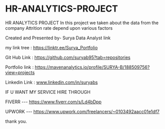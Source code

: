 # HR-ANALYTICS-PROJECT
HR ANALYTICS  PROJECT  In this project we taken about the data from the company Attrition rate depend upon various factors


Created and Presented by-
	Surya Data Analyst link


my link tree : https://linktr.ee/Surya_Portfolio

Git Hub Link : https://github.com/suryab95?tab=repositories


Portfolio link : https://mavenanalytics.io/profile/SURYA-B/188509756?view=projects


Linkedin Link : www.linkedin.com/in/suryabs


IF U WANT MY SERVICE HIRE THROUGH 

FIVERR ---  https://www.fiverr.com/s/Ld4bDpp

UPWORK --- https://www.upwork.com/freelancers/~0103492aacc01e1df7

thank you.
